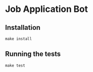# Job Application Bot

## Installation

```
make install
```

## Running the tests
```
make test
```